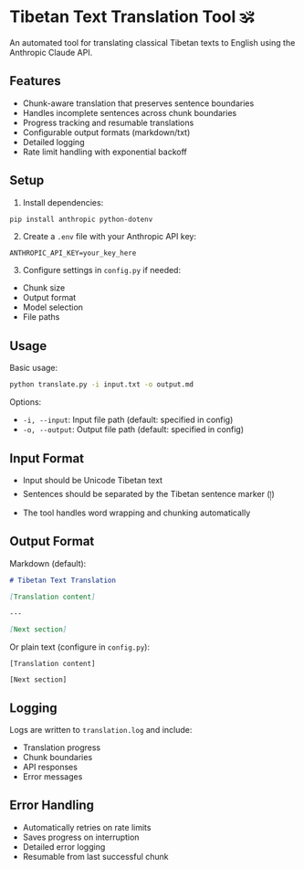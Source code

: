 # Tibetan Text Translation Tool 🕉️

An automated tool for translating classical Tibetan texts to English using the Anthropic Claude API.

## Features

- Chunk-aware translation that preserves sentence boundaries
- Handles incomplete sentences across chunk boundaries
- Progress tracking and resumable translations
- Configurable output formats (markdown/txt)
- Detailed logging
- Rate limit handling with exponential backoff

## Setup

1. Install dependencies:
```bash
pip install anthropic python-dotenv
```

2. Create a `.env` file with your Anthropic API key:
```
ANTHROPIC_API_KEY=your_key_here
```

3. Configure settings in `config.py` if needed:
- Chunk size
- Output format
- Model selection
- File paths

## Usage

Basic usage:
```bash
python translate.py -i input.txt -o output.md
```

Options:
- `-i, --input`: Input file path (default: specified in config)
- `-o, --output`: Output file path (default: specified in config)

## Input Format

- Input should be Unicode Tibetan text
- Sentences should be separated by the Tibetan sentence marker (།)
- The tool handles word wrapping and chunking automatically

## Output Format

Markdown (default):
```markdown
# Tibetan Text Translation

[Translation content]

---

[Next section]
```

Or plain text (configure in `config.py`):
```
[Translation content]

[Next section]
```

## Logging

Logs are written to `translation.log` and include:
- Translation progress
- Chunk boundaries
- API responses
- Error messages

## Error Handling

- Automatically retries on rate limits
- Saves progress on interruption
- Detailed error logging
- Resumable from last successful chunk
